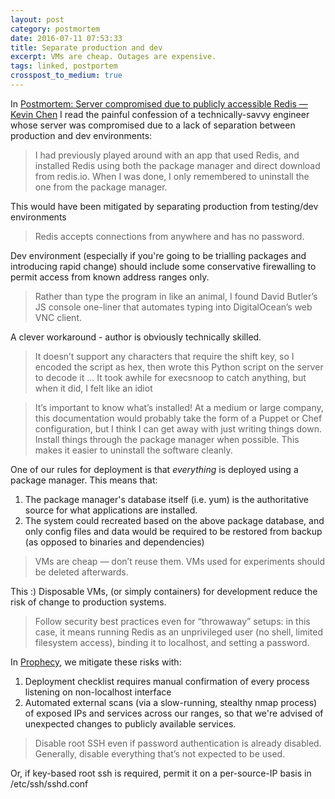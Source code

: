 ```yaml
---
layout: post
category: postmortem
date: 2016-07-11 07:53:33
title: Separate production and dev
excerpt: VMs are cheap. Outages are expensive.
tags: linked, postportem
crosspost_to_medium: true
---
```


In [Postmortem: Server compromised due to publicly accessible Redis — Kevin Chen](https://kevinchen.co/blog/postmortem-server-compromised/) I read the painful confession of a technically-savvy engineer whose server was compromised due to a lack of separation between production and dev environments:

> I had previously played around with an app that used Redis, and installed Redis using both the package manager and direct download from redis.io. When I was done, I only remembered to uninstall the one from the package manager.

This would have been mitigated by separating production from testing/dev environments

> Redis accepts connections from anywhere and has no password.

Dev environment (especially if you're going to be trialling packages and introducing rapid change) should include some conservative firewalling to permit access from known address ranges only.

> Rather than type the program in like an animal, I found David Butler’s JS console one-liner that automates typing into DigitalOcean’s web VNC client.

A clever workaround - author is obviously technically skilled.

> It doesn’t support any characters that require the shift key, so I encoded the script as hex, then wrote this Python script on the server to decode it ... It took awhile for execsnoop to catch anything, but when it did, I felt like an idiot


> It’s important to know what’s installed! At a medium or large company, this documentation would probably take the form of a Puppet or Chef configuration, but I think I can get away with just writing things down.
> Install things through the package manager when possible. This makes it easier to uninstall the software cleanly.

One of our rules for deployment is that _everything_ is deployed using a package manager. This means that:

1. The package manager's database itself (i.e. yum) is the authoritative source for what applications are installed.
2. The system could recreated based on the above package database, and only config files and data would be required to be restored from backup (as opposed to binaries and dependencies)

> VMs are cheap — don’t reuse them. VMs used for experiments should be deleted afterwards.

This :) Disposable VMs, (or simply containers) for development reduce the risk of change to production systems.

> Follow security best practices even for “throwaway” setups: in this case, it means running Redis as an unprivileged user (no shell, limited filesystem access), binding it to localhost, and setting a password.

In [Prophecy](http://www.prophecy.net.nz), we mitigate these risks with:

1. Deployment checklist requires manual confirmation of every process listening on non-localhost interface
2. Automated external scans (via a slow-running, stealthy nmap process) of exposed IPs and services across our ranges, so that we're advised of unexpected changes to publicly available services.

> Disable root SSH even if password authentication is already disabled. Generally, disable everything that’s not expected to be used.

Or, if key-based root ssh is required, permit it on a per-source-IP basis in /etc/ssh/sshd.conf
